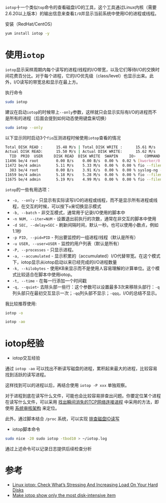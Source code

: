 `iotop`十一个类似`top`命令的查看磁盘I/O的工具，这个工具通过Linux内核（需要2.6.20以上版本）的输出信息来查看`I/O`并显示当前系统中使用IO的进程或线程。

安装（RedHat/CentOS）

```bash
yum install iotop -y
```

# 使用`iotop`

`iotop`显示采样周期内每个读写的进程/线程的I/O带宽，以及它们等待I/O的交换时间花费百分比。对于每个进程，它的I/O优先级（class/level）也显示出来。此外，I/O读写的带宽总和显示在最上方。

执行命令

```bash
sudo iotop
```

建议在启动`iotop`的时候带上`--only`参数，这样就只会显示实际有I/O的进程而不是所有的进程（后面会提到如何动态使用键盘来切换）

```bash
sudo iotop --only
```

以下显示同时启动3个`fio`压测进程时候使用`iotop`查看的情况

```bash
Total DISK READ :      15.48 M/s | Total DISK WRITE :	   15.61 M/s
Actual DISK READ:      15.50 M/s | Actual DISK WRITE:	   15.62 M/s
  TID  PRIO  USER     DISK READ  DISK WRITE  SWAPIN     IO>    COMMAND
11496 be/4 root        0.00 B/s    0.00 B/s  0.00 %  0.02 % [kworker/0:2]
11472 be/4 admin       5.11 M/s    5.33 M/s  0.00 %  0.00 % fio --filename=fio.testfile --name=fi~--direct=1 --time_based --runtime=36h
  383 be/4 root        0.00 B/s    3.91 K/s  0.00 %  0.00 % syslog-ng -F -p /var/run/syslog-ng.pid
11659 be/4 admin       5.18 M/s    5.28 M/s  0.00 %  0.00 % fio --filename=fio.testfile --name=fi~--direct=1 --time_based --runtime=36h
11675 be/4 admin       5.19 M/s    4.99 M/s  0.00 %  0.00 % fio --filename=fio.testfile --name=fi~--direct=1 --time_based --runtime=36h
````

`iotop`的一些有用选项：

* `-o, --only` - 只显示有实际读写I/O的进程或线程，而不是显示所有进程或线程，在交互的时候，可以按下`o`来切换显示模式
* `-b, --batch` - 非交互模式，通常用于记录I/O使用的脚本中
* `-n NUM, --iter=NUM` - 设置退出前执行的次数，通常在非交互的脚本中使用
* `-d SEC, --delay=SEC` - 刷新间隔时间，默认一秒。也可以使用小数点，例如 1.1秒
* `-p PID, --pid=PID` - 列出要监控的一组进程/线程（默认是所有）
* `-u USER, --user=USER` - 监控的用户列表（默认是所有）
* `-P, --processes` - 只显示进程。
* `-a, --accumulated` - 显示积累的（accumulated）I/O代替带宽。在这个模式下，iotop显示从iotop启动以来已经完成的I/O进程数量
* `-k, --kilobytes` - 使用KB来显示而不是使用人容易理解的计算单位。这个模式比较适合在脚本中使用iotop。
* `-t, --time` - 在每一行添加一个时间戳
* `-q, --quiet`- 去除头部一些行：这个参数可以设置最多3次来移除头部行：`-q`列头部只在最初交互显示一次；`-qq`列头部不显示；`-qqq`，I/O的总结不显示。

我比较推荐使用:

```bash
iotop -o

iotop -ao
```

# iotop经验

* iotop交互经验

通过 `iotop -ao` 可以找出不断读写磁盘的进程，累积起来最大的进程，比较容易找到活跃的读写进程。

这样找到可以的进程以后，再结合使用 `iotop -P xxx` 单独观察。

对于进程到底在读写什么文件，可能也会比较容易排查出问题。你要定位某个进程在读写什么文件，可以采用 [找出瞬间消失的TCP网络连接进程](../../security/audit/find_short_lived_tcp_connections_owner_process) 中采用的方法，即使用 [系统审核架构](../../security/audit/audit_architecture) 来定位。

此外，通过脚本结合 `/proc` 系统，可以实现 [排查磁盘IO读写](check_disk_io)

* iotop脚本命令

```bash
sudo nice -20 sudo iotop -tbod10 > ~/iotop.log
```

通过上述命令可以记录日志提供后续检查分析

# 参考

* [Linux iotop: Check What’s Stressing And Increasing Load On Your Hard Disks](http://www.cyberciti.biz/hardware/linux-iotop-simple-top-like-io-monitor/)
* [Make iotop show only the most disk-intensive item](https://unix.stackexchange.com/questions/22407/make-iotop-show-only-the-most-disk-intensive-item)
